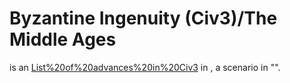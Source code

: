# Byzantine Ingenuity (Civ3)/The Middle Ages

 is an [List%20of%20advances%20in%20Civ3](advance) in , a scenario in "".